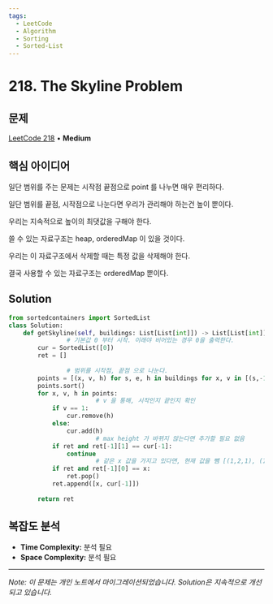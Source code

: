 ```yaml
---
tags:
  - LeetCode
  - Algorithm
  - Sorting
  - Sorted-List
---
```


# 218. The Skyline Problem

## 문제

[LeetCode 218](https://leetcode.com/problems/the-skyline-problem/) • **Medium**

## 핵심 아이디어

일단 범위를 주는 문제는 시작점 끝점으로 point 를 나누면 매우 편리하다.

  

일단 범위를 끝점, 시작점으로 나눈다면 우리가 관리해야 하는건 높이 뿐이다.

우리는 지속적으로 높이의 최댓값을 구해야 한다.

쓸 수 있는 자료구조는 heap, orderedMap 이 있을 것이다.

우리는 이 자료구조에서 삭제할 때는 특정 값을 삭제해야 한다.

결국 사용할 수 있는 자료구조는 orderedMap 뿐이다.

## Solution

```python
from sortedcontainers import SortedList
class Solution:
    def getSkyline(self, buildings: List[List[int]]) -> List[List[int]]:
				# 기본값 0 부터 시작. 이래야 비어있는 경우 0을 출력한다.
        cur = SortedList([0])
        ret = []
        
				# 범위를 시작점, 끝점 으로 나눈다.
        points = [(x, v, h) for s, e, h in buildings for x, v in [(s,-1), (e,1)]]
        points.sort()
        for x, v, h in points:
						# v 을 통해, 시작인지 끝인지 확인
            if v == 1:
                cur.remove(h)
            else:
                cur.add(h)
						# max height 가 바뀌지 않는다면 추가할 필요 없음
            if ret and ret[-1][1] == cur[-1]:
                continue
						# 같은 x 값을 가지고 있다면, 현재 값을 뺌 [(1,2,1), (1,3,1), (1,4,1)] 같은 경우.
            if ret and ret[-1][0] == x:
                ret.pop()
            ret.append([x, cur[-1]])
        
        return ret
```

## 복잡도 분석

- **Time Complexity:** 분석 필요
- **Space Complexity:** 분석 필요


---

*Note: 이 문제는 개인 노트에서 마이그레이션되었습니다. Solution은 지속적으로 개선되고 있습니다.*
